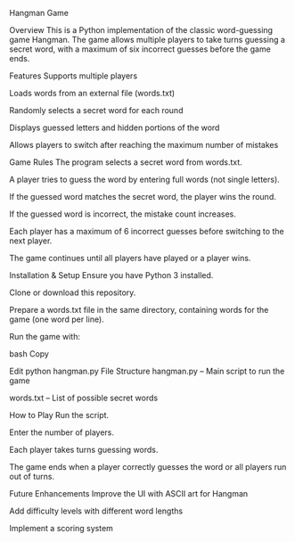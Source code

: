 Hangman Game

Overview
This is a Python implementation of the classic word-guessing game Hangman. The game allows multiple players to take turns guessing a secret word, with a maximum of six incorrect guesses before the game ends.

Features
Supports multiple players

Loads words from an external file (words.txt)

Randomly selects a secret word for each round

Displays guessed letters and hidden portions of the word

Allows players to switch after reaching the maximum number of mistakes

Game Rules
The program selects a secret word from words.txt.

A player tries to guess the word by entering full words (not single letters).

If the guessed word matches the secret word, the player wins the round.

If the guessed word is incorrect, the mistake count increases.

Each player has a maximum of 6 incorrect guesses before switching to the next player.

The game continues until all players have played or a player wins.

Installation & Setup
Ensure you have Python 3 installed.

Clone or download this repository.

Prepare a words.txt file in the same directory, containing words for the game (one word per line).

Run the game with:

bash
Copy

Edit
python hangman.py
File Structure
hangman.py – Main script to run the game

words.txt – List of possible secret words

How to Play
Run the script.

Enter the number of players.

Each player takes turns guessing words.

The game ends when a player correctly guesses the word or all players run out of turns.

Future Enhancements
Improve the UI with ASCII art for Hangman

Add difficulty levels with different word lengths

Implement a scoring system
